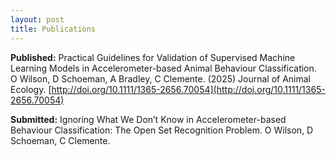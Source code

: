 ```yaml
---
layout: post
title: Publications
---
```


**Published:**
Practical Guidelines for Validation of Supervised Machine Learning Models in Accelerometer-based Animal Behaviour Classification. O Wilson, D Schoeman, A Bradley, C Clemente. (2025) Journal of Animal Ecology. [http://doi.org/10.1111/1365-2656.70054](http://doi.org/10.1111/1365-2656.70054)

**Submitted:**
Ignoring What We Don’t Know in Accelerometer-based Behaviour Classification: The Open Set Recognition Problem. O Wilson, D Schoeman, C Clemente.
